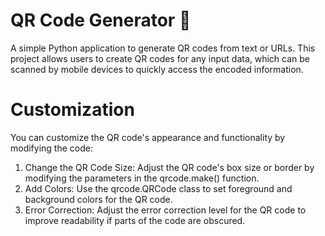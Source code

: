 # QR Code Generator 📱

A simple Python application to generate QR codes from text or URLs. This project allows users to create QR codes for any input data, which can be scanned by mobile devices to quickly access the encoded information.

# Customization
You can customize the QR code's appearance and functionality by modifying the code:
1. Change the QR Code Size: Adjust the QR code's box size or border by modifying the parameters in the qrcode.make() function.
2. Add Colors: Use the qrcode.QRCode class to set foreground and background colors for the QR code.
3. Error Correction: Adjust the error correction level for the QR code to improve readability if parts of the code are obscured.
